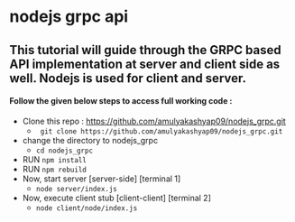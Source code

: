 # nodejs grpc api

## This tutorial will guide through the GRPC based API implementation at server and client side as well. Nodejs is used for client and server.

#### Follow the given below steps to access full working code : 

* Clone this repo : https://github.com/amulyakashyap09/nodejs_grpc.git
  * ``` git clone https://github.com/amulyakashyap09/nodejs_grpc.git```
* change the directory to nodejs_grpc
  * ``` cd nodejs_grpc ```
* RUN ```npm install```
* RUN ```npm rebuild```
* Now, start server [server-side] [terminal 1]
  * ```node server/index.js```
* Now, execute client stub [client-client] [terminal 2]
  * ``` node client/node/index.js ```

